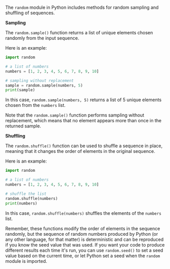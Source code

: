 The `random` module in Python includes methods for random sampling and shuffling of sequences.

**Sampling**

The `random.sample()` function returns a list of unique elements chosen randomly from the input sequence.

Here is an example:

```python
import random

# a list of numbers
numbers = [1, 2, 3, 4, 5, 6, 7, 8, 9, 10]

# sampling without replacement
sample = random.sample(numbers, 5)
print(sample)
```

In this case, `random.sample(numbers, 5)` returns a list of 5 unique elements chosen from the `numbers` list.

Note that the `random.sample()` function performs sampling without replacement, which means that no element appears more than once in the returned sample.

**Shuffling**

The `random.shuffle()` function can be used to shuffle a sequence in place, meaning that it changes the order of elements in the original sequence.

Here is an example:

```python
import random

# a list of numbers
numbers = [1, 2, 3, 4, 5, 6, 7, 8, 9, 10]

# shuffle the list
random.shuffle(numbers)
print(numbers)
```

In this case, `random.shuffle(numbers)` shuffles the elements of the `numbers` list.

Remember, these functions modify the order of elements in the sequence randomly, but the sequence of random numbers produced by Python (or any other language, for that matter) is deterministic and can be reproduced if you know the seed value that was used. If you want your code to produce different results each time it's run, you can use `random.seed()` to set a seed value based on the current time, or let Python set a seed when the `random` module is imported.